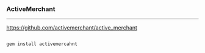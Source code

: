 ### ActiveMerchant
---

https://github.com/activemerchant/active_merchant

```

gem install activemercahnt


```

```ruby

```

```

```
